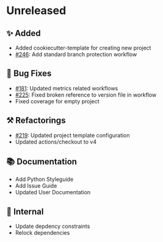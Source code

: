 # Unreleased

## ✨ Added

* Added cookiecutter-template for creating new project
* [#246](https://github.com/exasol/python-toolbox/issues/246): Add standard branch protection workflow

## 🐞 Bug Fixes

* [#181](https://github.com/exasol/python-toolbox/issues/181): Updated metrics related workflows
* [#225](https://github.com/exasol/python-toolbox/issues/225): Fixed broken reference to version file in workflow
* Fixed coverage for empty project

## ⚒️ Refactorings

* [#219](https://github.com/exasol/python-toolbox/issues/219): Updated project template configuration
* Updated actions/checkout to v4

## 📚 Documentation
* Add Python Styleguide
* Add Issue Guide
* Updated User Documentation

## 🔩 Internal

* Update depdency constraints
* Relock dependencies

